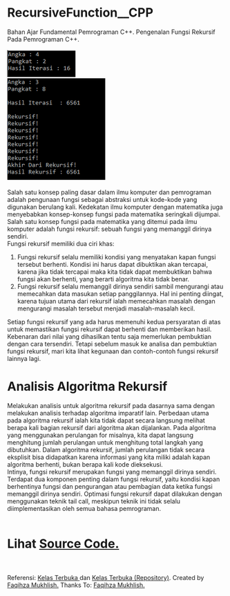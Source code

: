 # RecursiveFunction__CPP
Bahan Ajar Fundamental Pemrograman C++. Pengenalan Fungsi Rekursif Pada Pemrograman C++.<br><br>
<img src="https://github.com/RizkyKhapidsyah/RecursiveFunction__CPP/blob/master/Result/001.PNG"><br>
<img src="https://github.com/RizkyKhapidsyah/RecursiveFunction__CPP/blob/master/Result/002.PNG"><br><br>
Salah satu konsep paling dasar dalam ilmu komputer dan pemrograman adalah pengunaan fungsi sebagai abstraksi untuk kode-kode yang digunakan berulang kali. Kedekatan ilmu komputer dengan matematika juga menyebabkan konsep-konsep fungsi pada matematika seringkali dijumpai. Salah satu konsep fungsi pada matematika yang ditemui pada ilmu komputer adalah fungsi rekursif: sebuah fungsi yang memanggil dirinya sendiri.<br>
Fungsi rekursif memiliki dua ciri khas:
<br>
1. Fungsi rekursif selalu memiliki kondisi yang menyatakan kapan fungsi tersebut berhenti. Kondisi ini harus dapat dibuktikan akan tercapai, karena jika tidak tercapai maka kita tidak dapat membuktikan bahwa fungsi akan berhenti, yang berarti algoritma kita tidak benar.
2. Fungsi rekursif selalu memanggil dirinya sendiri sambil mengurangi atau memecahkan data masukan setiap panggilannya. Hal ini penting diingat, karena tujuan utama dari rekursif ialah memecahkan masalah dengan mengurangi masalah tersebut menjadi masalah-masalah kecil.<br>

Setiap fungsi rekursif yang ada harus memenuhi kedua persyaratan di atas untuk memastikan fungsi rekursif dapat berhenti dan memberikan hasil. Kebenaran dari nilai yang dihasilkan tentu saja memerlukan pembuktian dengan cara tersendiri. Tetapi sebelum masuk ke analisa dan pembuktian fungsi rekursif, mari kita lihat kegunaan dan contoh-contoh fungsi rekursif lainnya lagi.<br>

# Analisis Algoritma Rekursif<br>
Melakukan analisis untuk algoritma rekursif pada dasarnya sama dengan melakukan analisis terhadap algoritma imparatif lain. Perbedaan utama pada algoritma rekursif ialah kita tidak dapat secara langsung melihat berapa kali bagian rekursif dari algoritma akan dijalankan. Pada algoritma yang menggunakan perulangan for misalnya, kita dapat langsung menghitung jumlah perulangan untuk menghitung total langkah yang dibutuhkan. Dalam algoritma rekursif, jumlah perulangan tidak secara eksplisit bisa didapatkan karena informasi yang kita miliki adalah kapan algoritma berhenti, bukan berapa kali kode dieksekusi.<br>
Intinya, fungsi rekursif merupakan fungsi yang memanggil dirinya sendiri. Terdapat dua komponen penting dalam fungsi rekursif, yaitu kondisi kapan berhentinya fungsi dan pengurangan atau pembagian data ketika fungsi memanggil dirinya sendiri. Optimasi fungsi rekursif dapat dilakukan dengan menggunakan teknik tail call, meskipun teknik ini tidak selalu diimplementasikan oleh semua bahasa pemrograman.<br><br>
# Lihat <a href="https://github.com/RizkyKhapidsyah/RecursiveFunction__CPP/blob/master/Source.cpp">Source Code.</a><br><br>
Referensi: <a href="https://www.youtube.com/user/faqihzamukhlish"> Kelas Terbuka </a> dan <a href="https://github.com/kelasterbuka"> Kelas Terbuka (Repository)</a>. Created by <a href="https://github.com/faqihza">Faqihza Mukhlish.</a> Thanks To: <a href="https://www.youtube.com/channel/UCRGHjysoCemh4y7tCJQs30w/about">Faqihza Mukhlish.</a>
